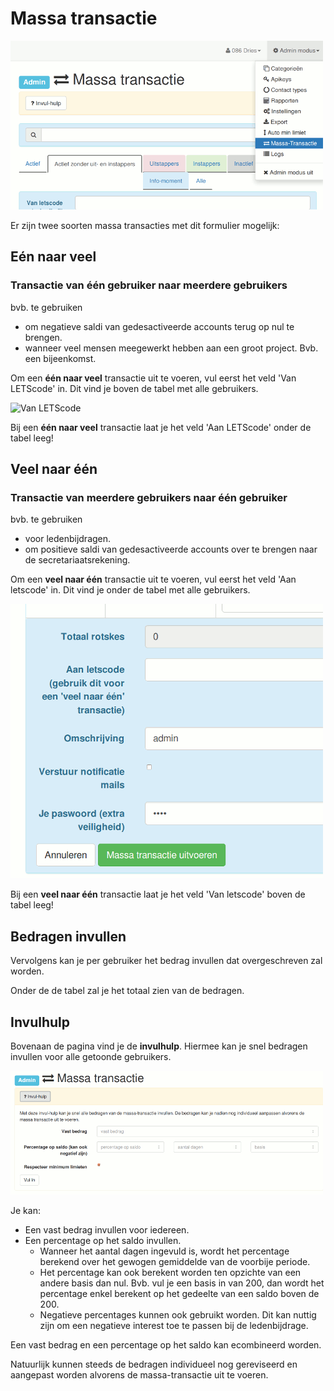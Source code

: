 # Massa transactie

![Massa transactie](img/mass_transaction.png)

Er zijn twee soorten massa transacties met dit formulier mogelijk:

## Eén naar veel

### Transactie van één gebruiker naar meerdere gebruikers

bvb. te gebruiken

* om negatieve saldi van gedesactiveerde accounts terug op nul te brengen.
* wanneer veel mensen meegewerkt hebben aan een groot project. Bvb. een bijeenkomst.

Om een **één naar veel** transactie uit te voeren, vul eerst het veld 'Van LETScode' in. Dit vind je boven de tabel met alle gebruikers.

![Van LETScode](img/mt_from_letscode.png")

Bij een **één naar veel** transactie laat je het veld 'Aan LETScode' onder de tabel leeg!

## Veel naar één

### Transactie van meerdere gebruikers naar één gebruiker

bvb. te gebruiken

* voor ledenbijdragen.
* om positieve saldi van gedesactiveerde accounts over te brengen naar de secretariaatsrekening.

Om een **veel naar één** transactie uit te voeren, vul eerst het veld 'Aan letscode' in. Dit vind je onder de tabel met alle gebruikers.

![Naar LETScode](img/mt_to_letscode.png)

Bij een **veel naar één** transactie laat je het veld 'Van letscode' boven de tabel leeg!

## Bedragen invullen

Vervolgens kan je per gebruiker het bedrag invullen dat overgeschreven zal worden.

Onder de de tabel zal je het totaal zien van de bedragen.

## Invulhulp

Bovenaan de pagina vind je de **invulhulp**. Hiermee kan je snel bedragen invullen voor alle getoonde gebruikers.

![Invulhulp](img/mt_fillin.png)

Je kan:

* Een vast bedrag invullen voor iedereen.
* Een percentage op het saldo invullen.
  * Wanneer het aantal dagen ingevuld is, wordt het percentage berekend over het gewogen gemiddelde van de voorbije periode.
  * Het percentage kan ook berekent worden ten opzichte van een andere basis dan nul. Bvb. vul je een basis in van 200, dan wordt het percentage enkel berekent op het gedeelte van een saldo boven de 200.
  * Negatieve percentages kunnen ook gebruikt worden. Dit kan nuttig zijn om een negatieve interest toe te passen bij de ledenbijdrage.

Een vast bedrag en een percentage op het saldo kan ecombineerd worden.

Natuurlijk kunnen steeds de bedragen individueel nog gereviseerd en aangepast worden alvorens de massa-transactie uit te voeren.
